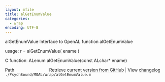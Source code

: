 ```yaml
---
layout: mfile
title: alGetEnumValue
categories:
  - wrap
encoding: UTF-8
---
```


alGetEnumValue  Interface to OpenAL function alGetEnumValue  

usage:  r = alGetEnumValue( ename )  

C function:  ALenum alGetEnumValue(const ALchar\* ename)  


<div class="code_header" style="text-align:right;">
  <span style="float:left;">Path&nbsp;&nbsp;</span> <span class="counter">Retrieve <a href=
  "https://raw.github.com/Psychtoolbox-3/Psychtoolbox-3/beta/./PsychSound/MOAL/wrap/alGetEnumValue.m">current version from GitHub</a> | View <a href=
  "https://github.com/Psychtoolbox-3/Psychtoolbox-3/commits/beta/./PsychSound/MOAL/wrap/alGetEnumValue.m">changelog</a></span>
</div>
<div class="code">
  <code>./PsychSound/MOAL/wrap/alGetEnumValue.m</code>
</div>
